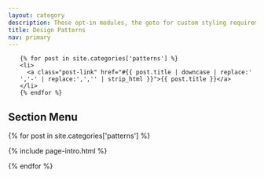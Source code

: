 ```yaml
---
layout: category
description: These opt-in modules, the goto for custom styling requirements, need only be enabled if they suit your project. Want to style things? You should probably do that here :)
title: Design Patterns
nav: primary
---
```


<nav>
  <ul class="nav">

    {% for post in site.categories['patterns'] %}
    <li>
      <a class="post-link" href="#{{ post.title | downcase | replace:' ','-' | replace:',','' | strip_html }}">{{ post.title }}</a>
    </li>
    {% endfor %}

  </ul>
  <h1 class="sr-only">Section Menu</h1>
</nav>

{% for post in site.categories['patterns'] %}

{% include page-intro.html %}

{% endfor %}
